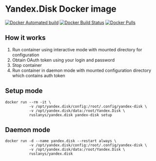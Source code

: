 # Yandex.Disk Docker image

[![Docker Automated build](https://img.shields.io/docker/automated/ruslanys/yandex.disk.svg?style=flat-square&colorB=007EC6)](https://hub.docker.com/r/ruslanys/yandex.disk/) [![Docker Build Status](https://img.shields.io/docker/build/ruslanys/yandex.disk.svg?style=flat-square&colorB=007EC6)](https://hub.docker.com/r/ruslanys/yandex.disk/) [![Docker Pulls](https://img.shields.io/docker/pulls/ruslanys/yandex.disk.svg?style=flat-square&colorB=007EC6)](https://hub.docker.com/r/ruslanys/yandex.disk/)


## How it works

1. Run container using interactive mode with mounted directory for configuration
1. Obtain OAuth token using your login and password
1. Stop container
1. Run container in daemon mode with mounted configuration directory which contains auth token

## Setup mode

```
docker run --rm -it \
           -v /opt/yandex.disk/config:/root/.config/yandex-disk \
           -v /opt/yandex.disk/data:/root/Yandex.Disk \
           ruslanys/yandex.disk yandex-disk setup
```

## Daemon mode

```
docker run -d --name yandex.disk --restart always \
           -v /opt/yandex.disk/config:/root/.config/yandex-disk \
           -v /opt/yandex.disk/data:/root/Yandex.Disk \
           ruslanys/yandex.disk
```
